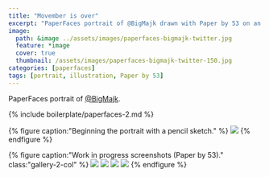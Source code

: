 ```yaml
---
title: "Movember is over"
excerpt: "PaperFaces portrait of @BigMajk drawn with Paper by 53 on an iPad."
image: 
  path: &image ../assets/images/paperfaces-bigmajk-twitter.jpg 
  feature: *image
  cover: true
  thumbnail: /assets/images/paperfaces-bigmajk-twitter-150.jpg
categories: [paperfaces]
tags: [portrait, illustration, Paper by 53]
---
```


PaperFaces portrait of <a href="https://twitter.com/BigMajk">@BigMajk</a>.

{% include boilerplate/paperfaces-2.md %}

{% figure caption:"Beginning the portrait with a pencil sketch." %}
[![](/assets/images/paperfaces-bigmajk-process-1-750.jpg)](/assets/images/paperfaces-bigmajk-process-1-lg.jpg)
{% endfigure %}

{% figure caption:"Work in progress screenshots (Paper by 53)." class:"gallery-2-col" %}
[![](/assets/images/paperfaces-bigmajk-process-2-600.jpg)](/assets/images/paperfaces-bigmajk-process-2-lg.jpg)
[![](/assets/images/paperfaces-bigmajk-process-3-600.jpg)](/assets/images/paperfaces-bigmajk-process-3-lg.jpg)
[![](/assets/images/paperfaces-bigmajk-process-4-600.jpg)](/assets/images/paperfaces-bigmajk-process-4-lg.jpg)
[![](/assets/images/paperfaces-bigmajk-process-5-600.jpg)](/assets/images/paperfaces-bigmajk-process-5-lg.jpg)
{% endfigure %}
